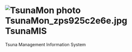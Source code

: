 <h1><img src="http://i253.photobucket.com/albums/hh53/dunhakdis4ever/TsunaMIS/TsunaMon_zps925c2e6e.jpg" border="0" alt="TsunaMon photo TsunaMon_zps925c2e6e.jpg"/>TsunaMIS</h1>


Tsuna Management Information System
